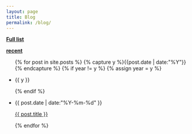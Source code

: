 ```yaml
---
layout: page
title: Blog
permalink: /blog/
---
```

 
  <a href="../../fulllist"><b>   Full list</b></a> 
  
  <a href="../blog/recent"><b>   recent </b></a> 

<ul class="listing">
{% for post in site.posts %}
  {% capture y %}{{post.date | date:"%Y"}}{% endcapture %}
  {% if year != y %}
    {% assign year = y %}
    <li class="listing-seperator"><p>{{ y }}</p></li>
  {% endif %}
  <li class="listing-item">
    <time datetime="{{ post.date | date:"%Y-%m-%d" }}"><p>{{ post.date | date:"%Y-%m-%d" }}</p></time>
    <a href="{{ post.url }}" title="{{ post.title }}"><p>{{ post.title }}</p></a>
  </li>
{% endfor %}
</ul>
